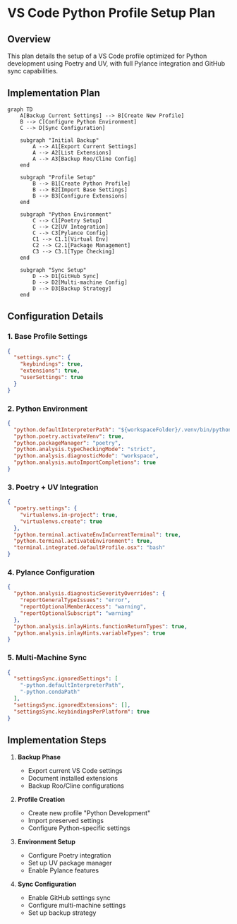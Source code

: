 # VS Code Python Profile Setup Plan

## Overview
This plan details the setup of a VS Code profile optimized for Python development using Poetry and UV, with full Pylance integration and GitHub sync capabilities.

## Implementation Plan

```mermaid
graph TD
    A[Backup Current Settings] --> B[Create New Profile]
    B --> C[Configure Python Environment]
    C --> D[Sync Configuration]
    
    subgraph "Initial Backup"
        A --> A1[Export Current Settings]
        A --> A2[List Extensions]
        A --> A3[Backup Roo/Cline Config]
    end
    
    subgraph "Profile Setup"
        B --> B1[Create Python Profile]
        B --> B2[Import Base Settings]
        B --> B3[Configure Extensions]
    end
    
    subgraph "Python Environment"
        C --> C1[Poetry Setup]
        C --> C2[UV Integration]
        C --> C3[Pylance Config]
        C1 --> C1.1[Virtual Env]
        C2 --> C2.1[Package Management]
        C3 --> C3.1[Type Checking]
    end
    
    subgraph "Sync Setup"
        D --> D1[GitHub Sync]
        D --> D2[Multi-machine Config]
        D --> D3[Backup Strategy]
    end
```

## Configuration Details

### 1. Base Profile Settings
```json
{
  "settings.sync": {
    "keybindings": true,
    "extensions": true,
    "userSettings": true
  }
}
```

### 2. Python Environment
```json
{
  "python.defaultInterpreterPath": "${workspaceFolder}/.venv/bin/python",
  "python.poetry.activateVenv": true,
  "python.packageManager": "poetry",
  "python.analysis.typeCheckingMode": "strict",
  "python.analysis.diagnosticMode": "workspace",
  "python.analysis.autoImportCompletions": true
}
```

### 3. Poetry + UV Integration
```json
{
  "poetry.settings": {
    "virtualenvs.in-project": true,
    "virtualenvs.create": true
  },
  "python.terminal.activateEnvInCurrentTerminal": true,
  "python.terminal.activateEnvironment": true,
  "terminal.integrated.defaultProfile.osx": "bash"
}
```

### 4. Pylance Configuration
```json
{
  "python.analysis.diagnosticSeverityOverrides": {
    "reportGeneralTypeIssues": "error",
    "reportOptionalMemberAccess": "warning",
    "reportOptionalSubscript": "warning"
  },
  "python.analysis.inlayHints.functionReturnTypes": true,
  "python.analysis.inlayHints.variableTypes": true
}
```

### 5. Multi-Machine Sync
```json
{
  "settingsSync.ignoredSettings": [
    "-python.defaultInterpreterPath",
    "-python.condaPath"
  ],
  "settingsSync.ignoredExtensions": [],
  "settingsSync.keybindingsPerPlatform": true
}
```

## Implementation Steps

1. **Backup Phase**
   - Export current VS Code settings
   - Document installed extensions
   - Backup Roo/Cline configurations

2. **Profile Creation**
   - Create new profile "Python Development"
   - Import preserved settings
   - Configure Python-specific settings

3. **Environment Setup**
   - Configure Poetry integration
   - Set up UV package manager
   - Enable Pylance features

4. **Sync Configuration**
   - Enable GitHub settings sync
   - Configure multi-machine settings
   - Set up backup strategy